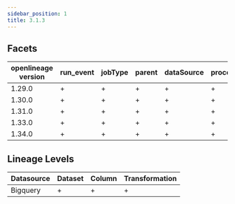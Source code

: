 ```yaml
---
sidebar_position: 1
title: 3.1.3
---
```


## Facets
|openlineage version|run_event|jobType|parent|dataSource|processing_engine|schema|columnLineage|gcp_lineage|spark_properties|environment-properties|gcp_dataproc|outputStatistics|storage|
|-------------------|---------|-------|------|----------|-----------------|------|-------------|-----------|----------------|----------------------|------------|----------------|-------|
|       1.29.0      |    +    |   +   |   +  |     +    |        +        |   +  |      +      |     +     |        +       |           -          |      +     |        -       |   -   |
|       1.30.0      |    +    |   +   |   +  |     +    |        +        |   +  |      +      |     +     |        +       |           -          |      +     |        -       |   -   |
|       1.31.0      |    +    |   +   |   +  |     +    |        +        |   +  |      +      |     +     |        +       |           -          |      +     |        -       |   -   |
|       1.33.0      |    +    |   +   |   +  |     +    |        +        |   +  |      +      |     +     |        +       |           -          |      +     |        -       |   -   |
|       1.34.0      |    +    |   +   |   +  |     +    |        +        |   +  |      +      |     +     |        +       |           -          |      +     |        -       |   -   |

## Lineage Levels
|Datasource|Dataset|Column|Transformation|
|----------|-------|------|--------------|
| Bigquery |   +   |   +  |       +      |

